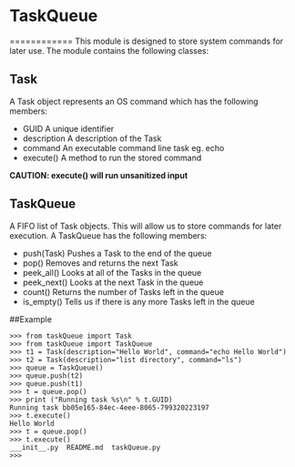 # TaskQueue
============
This module is designed to store system commands for later use. The module contains the 
following classes:

Task
------------
A Task object represents an OS command which has the following members:

- GUID		A unique identifier
- description	A description of the Task
- command	An executable command line task eg. echo
- execute()	A method to run the stored command

**CAUTION: execute() will run unsanitized input**

TaskQueue
------------
A FIFO list of Task objects. This will allow us to store commands for
later execution. A TaskQueue has the following members:

- push(Task)	Pushes a Task to the end of the queue
- pop()		Removes and returns the next Task
- peek_all()	Looks at all of the Tasks in the queue
- peek_next()	Looks at the next Task in the queue
- count()	Returns the number of Tasks left in the queue
- is_empty()	Tells us if there is any more Tasks left in the queue


##Example
````
>>> from taskQueue import Task
>>> from taskQueue import TaskQueue
>>> t1 = Task(description="Hello World", command="echo Hello World")
>>> t2 = Task(description="list directory", command="ls")
>>> queue = TaskQueue()
>>> queue.push(t2)
>>> queue.push(t1)
>>> t = queue.pop()
>>> print ("Running task %s\n" % t.GUID)
Running task bb05e165-84ec-4eee-8065-799320223197
>>> t.execute()
Hello World
>>> t = queue.pop()
>>> t.execute()
___init__.py  README.md  taskQueue.py
>>>
````

